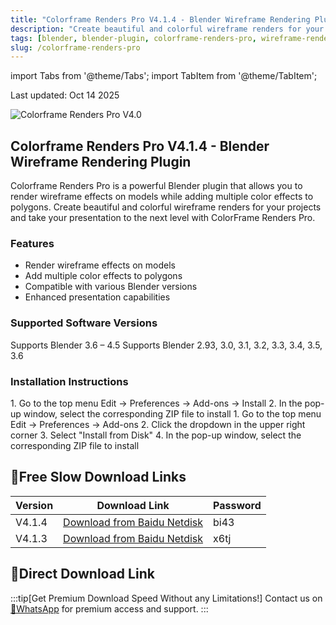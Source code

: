 ```yaml
---
title: "Colorframe Renders Pro V4.1.4 - Blender Wireframe Rendering Plugin"
description: "Create beautiful and colorful wireframe renders for your projects with ColorFrame Renders Pro plugin for Blender"
tags: [blender, blender-plugin, colorframe-renders-pro, wireframe-rendering]
slug: /colorframe-renders-pro
---
```


import Tabs from '@theme/Tabs';
import TabItem from '@theme/TabItem';

Last updated: Oct 14 2025

![Colorframe Renders Pro V4.0](https://www.gfxcamp.com/wp-content/uploads/2022/03/Colorframe-Renders-Pro-V4.0.jpg)

## Colorframe Renders Pro V4.1.4 - Blender Wireframe Rendering Plugin

Colorframe Renders Pro is a powerful Blender plugin that allows you to render wireframe effects on models while adding multiple color effects to polygons. Create beautiful and colorful wireframe renders for your projects and take your presentation to the next level with ColorFrame Renders Pro.

### Features

- Render wireframe effects on models
- Add multiple color effects to polygons
- Compatible with various Blender versions
- Enhanced presentation capabilities

### Supported Software Versions

<Tabs>
<TabItem value="v414" label="V4.1.4" default>
Supports Blender 3.6 – 4.5
</TabItem>
<TabItem value="v413" label="V4.1.3">
Supports Blender 2.93, 3.0, 3.1, 3.2, 3.3, 3.4, 3.5, 3.6
</TabItem>
</Tabs>

### Installation Instructions

<Tabs groupId="blender-version">
<TabItem value="blender4" label="Blender 4 or Lower" default>
1. Go to the top menu Edit → Preferences → Add-ons → Install
2. In the pop-up window, select the corresponding ZIP file to install
</TabItem>
<TabItem value="blender41" label="Blender 4.1 or Higher">
1. Go to the top menu Edit → Preferences → Add-ons
2. Click the dropdown in the upper right corner
3. Select "Install from Disk"
4. In the pop-up window, select the corresponding ZIP file to install
</TabItem>
</Tabs>

## 🐌Free Slow Download Links

| Version | Download Link | Password |
|--------|---------------|----------|
| V4.1.4 | [Download from Baidu Netdisk](https://pan.baidu.com/s/1_q4HCb6CZYSgFBvTriZRdA?pwd=bi43) | bi43 |
| V4.1.3 | [Download from Baidu Netdisk](https://pan.baidu.com/s/1c1MS8XpxYU2y2g_I6baCyA?pwd=x6tj) | x6tj |

## 🚀Direct Download Link
:::tip[Get Premium Download Speed Without any Limitations!]
Contact us on [💬WhatsApp](https://wa.me/+8613237610083) for premium  access and support.
:::